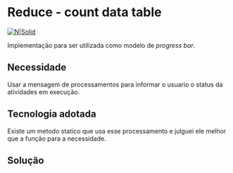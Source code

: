 # Reduce - count data table #

[![N|Solid](https://wiki.scn.sap.com/wiki/download/attachments/1710/ABAP%20Development.png?version=1&modificationDate=1446673897000&api=v2)](https://www.sap.com/brazil/developer.html)

Implementação para ser utilizada como modelo de _progress bar_.

## Necessidade ##
Usar a mensagem de processamentos para informar o usuario o status da atividades em execução.

## Tecnologia adotada ##
Existe um metodo statico que usa esse processamento e julguei ele melhor que a função para a necessidade.

## Solução ##
